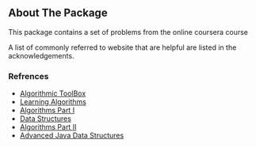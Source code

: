 <!-- ABOUT THE PACKAGE  -->
## About The Package 
This package contains a set of problems from the online coursera course 

A list of commonly referred to website that are helpful are listed in the acknowledgements.

### Refrences

* [Algorithmic ToolBox ](https://www.coursera.org/learn/algorithmic-toolbox/home/welcome)
* [Learning Algorithms](https://nikku1234.github.io/Certification/Data%20Structures%20and%20Algorithms/Learning%20Algorithms%20Through%20Programming%20and%20Puzzle%20Solving%20(%20PDFDrive.com%20).pdf)
* [Algorithms Part I](https://www.coursera.org/learn/algorithms-part1)
* [Data Structures](https://www.coursera.org/programs/at-t-computer-science-emerging-technologies-fzatm?authProvider=att&collectionId=&currentTab=MY_COURSES&productId=zj2VppjQEeWh0Q5bBaG7rw&productType=s12n&showMiniModal=true)
* [Algorithms Part II](https://www.coursera.org/learn/algorithms-part2)
* [Advanced Java Data Structures](https://www.coursera.org/programs/at-t-computer-science-software-development-lxk3n?authProvider=att&collectionId=&currentTab=MY_COURSES&productId=NwQ9txnoEeWDtQoum3sFeQ&productType=course&showMiniModal=true)

